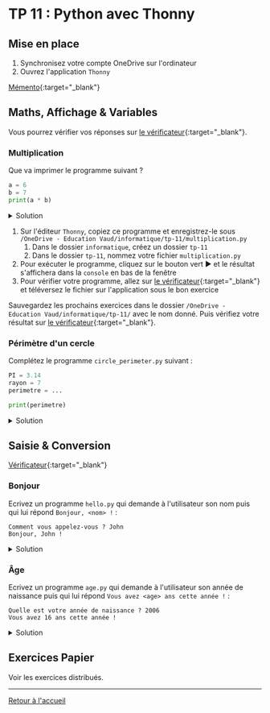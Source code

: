 # TP 11 : Python avec Thonny

## Mise en place

1. Synchronisez votre compte OneDrive sur l'ordinateur
2. Ouvrez l'application `Thonny`

[Mémento](https://perso.limsi.fr/pointal/_media/python:cours:mementopython3.pdf){:target="_blank"}

## Maths, Affichage & Variables

Vous pourrez vérifier vos réponses sur [le vérificateur](https://gymnase-checker.onrender.com/?exercises=multiplication,circle_perimeter){:target="_blank"}. 

### Multiplication

Que va imprimer le programme suivant ?

```python
a = 6
b = 7
print(a * b)
```

<details><summary markdown="span">Solution</summary>

```bash
42
```

</details>

1. Sur l'éditeur `Thonny`, copiez ce programme et enregistrez-le sous `/OneDrive - Education Vaud/informatique/tp-11/multiplication.py`
    1. Dans le dossier `informatique`, créez un dossier `tp-11`
    2. Dans le dossier `tp-11`, nommez votre fichier `multiplication.py`
2. Pour exécuter le programme, cliquez sur le bouton vert ▶ et le résultat s'affichera dans la `console` en bas de la fenêtre
3. Pour vérifier votre programme, allez sur [le vérificateur](https://gymnase-checker.onrender.com/?exercises=multiplication,circle_perimeter){:target="_blank"} et téléversez le fichier sur l'application sous le bon exercice

Sauvegardez les prochains exercices dans le dossier `/OneDrive - Education Vaud/informatique/tp-11/` avec le nom donné. 
Puis vérifiez votre résultat sur [le vérificateur](https://gymnase-checker.onrender.com/?exercises=multiplication,circle_perimeter){:target="_blank"}. 

### Périmètre d'un cercle

Complétez le programme `circle_perimeter.py` suivant :

```python
PI = 3.14
rayon = 7
perimetre = ...

print(perimetre)
```

<details><summary markdown="span">Solution</summary>

```python
PI = 3.14
rayon = 7
perimetre = 2 * PI * rayon

print(perimetre)
```

</details>

## Saisie & Conversion

[Vérificateur](https://gymnase-checker.onrender.com/?exercises=hello,age){:target="_blank"}

### Bonjour

Ecrivez un programme `hello.py` qui demande à l'utilisateur son nom puis qui lui répond `Bonjour, <nom> !` :

```
Comment vous appelez-vous ? John
Bonjour, John !
```

<details><summary markdown="span">Solution</summary>

```python
nom = input("Comment vous appelez-vous ? ")
print(f"Bonjour, {nom} !")
```

</details>

### Âge

Ecrivez un programme `age.py` qui demande à l'utilisateur son année de naissance puis qui lui répond `Vous avez <age> ans cette année !` :

```
Quelle est votre année de naissance ? 2006
Vous avez 16 ans cette année !
```

<details><summary markdown="span">Solution</summary>

```python
annee = int(input("Quelle est votre année de naissance ? "))
print(f"Vous avez {2022 - annee} ans cette année !")
```

</details>

## Exercices Papier

Voir les exercices distribués. 

---

[Retour à l'accueil](../README.md)
